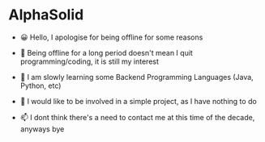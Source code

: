# AlphaSolid

- 😀 Hello, I apologise for being offline for some reasons

- 👀 Being offline for a long period doesn't mean I quit programming/coding, it is still my interest

- 🧐 I am slowly learning some Backend Programming Languages (Java, Python, etc)

- 🐧 I would like to be involved in a simple project, as I have nothing to do

- 📫 I dont think there's a need to contact me at this time of the decade, anyways bye

<!---
AlphaSolid/AlphaSolid is a ✨ special ✨ repository because its `README.md` (this file) appears on your GitHub profile.
You can click the Preview link to take a look at your changes.
--->
